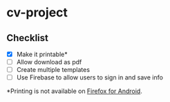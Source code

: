 # cv-project

## Checklist

- [x] Make it printable\*
- [ ] Allow download as pdf
- [ ] Create multiple templates
- [ ] Use Firebase to allow users to sign in and save info

\*Printing is not available on [Firefox for Android](https://caniuse.com/mdn-api_window_print).

